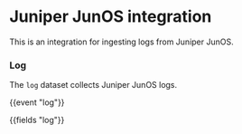 # Juniper JunOS integration

This is an integration for ingesting logs from Juniper JunOS.

### Log

The `log` dataset collects Juniper JunOS logs.

{{event "log"}}

{{fields "log"}}